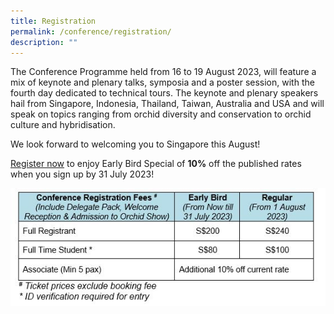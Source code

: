 ```yaml
---
title: Registration
permalink: /conference/registration/
description: ""
---
```

The Conference Programme held from 16 to 19 August 2023, will feature a mix of keynote and plenary talks, symposia and a poster session, with the fourth day dedicated to technical tours. The keynote and plenary speakers hail from  Singapore, Indonesia, Thailand, Taiwan, Australia and USA and will speak on topics ranging from orchid diversity and conservation to orchid culture and hybridisation.

We look forward to welcoming you to Singapore this August!

[Register now](https://www.sistic.com.sg/events/apoc2023a) to enjoy Early Bird Special of **10%** off the published rates when you sign up by 31 July 2023!

![conference fee](/images/conference%20fee_ext.JPG)